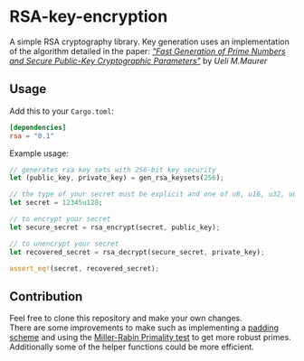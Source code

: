 # RSA-key-encryption

A simple RSA cryptography library. Key generation uses an implementation of the algorithm detailed in the paper: *["Fast Generation of Prime Numbers and  Secure Public-Key Cryptographic Parameters"](https://link.springer.com/content/pdf/10.1007/BF00202269.pdf)* by *Ueli M.Maurer*

## Usage

Add this to your `Cargo.toml`:

```toml
[dependencies]
rsa = "0.1"
```

Example usage:

```rust
// generates rsa key sets with 256-bit key security
let (public_key, private_key) = gen_rsa_keysets(256);

// the type of your secret must be explicit and one of u8, u16, u32, u64, and u128
let secret = 12345u128;

// to encrypt your secret
let secure_secret = rsa_encrypt(secret, public_key);

// to unencrypt your secret
let recovered_secret = rsa_decrypt(secure_secret, private_key);

assert_eq!(secret, recovered_secret);
```

## Contribution

Feel free to clone this repository and make your own changes. \
There are some improvements to make such as implementing a [padding scheme](https://en.wikipedia.org/wiki/Padding_(cryptography)) and using the [Miller-Rabin Primality test](https://en.wikipedia.org/wiki/Miller%E2%80%93Rabin_primality_test) to get more robust primes. \
Additionally some of the helper functions could be more efficient.
